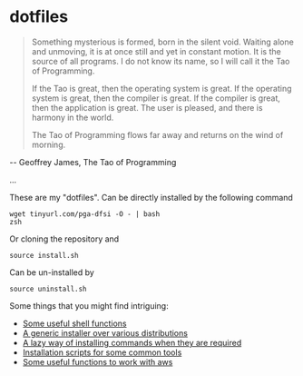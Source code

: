 # dotfiles

> Something mysterious is formed, born in the silent void. Waiting alone and unmoving, it is at once still and yet in constant motion. It is the source of all programs. I do not know its name, so I will call it the Tao of Programming.
> 
>   If the Tao is great, then the operating system is great. 
>   If the operating system is great, then the compiler is great. 
>   If the compiler is great, then the application is great. 
>   The user is pleased, and there is harmony in the world.
> 
> The Tao of Programming flows far away and returns on the wind of morning.

-- Geoffrey James, The Tao of Programming

...

These are my "dotfiles". Can be directly installed by the following command

```
wget tinyurl.com/pga-dfsi -O - | bash
zsh
```

Or cloning the repository and 

```
source install.sh
```

Can be un-installed by

```
source uninstall.sh
```

Some things that you might find intriguing:

* [Some useful shell functions](source/.shell/)
* [A generic installer over various distributions](source/.shell/pkg)
* [A lazy way of installing commands when they are required](source/.shell/autoinstall)
* [Installation scripts for some common tools](pkg)
* [Some useful functions to work with aws](source/.shell/aws)

